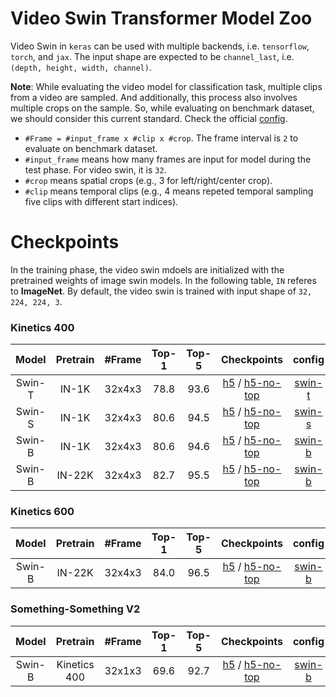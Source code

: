 
# Video Swin Transformer Model Zoo

Video Swin in `keras` can be used with multiple backends, i.e. `tensorflow`, `torch`, and `jax`. The input shape are expected to be `channel_last`, i.e. `(depth, height, width, channel)`. 

**Note**: While evaluating the video model for classification task, multiple clips from a video are sampled. And additionally, this process also involves multiple crops on the sample. So, while evaluating on benchmark dataset, we should consider this current standard. Check the official [config](https://github.com/SwinTransformer/Video-Swin-Transformer/blob/db018fb8896251711791386bbd2127562fd8d6a6/configs/recognition/swin/swin_tiny_patch244_window877_kinetics400_1k.py#L45-L61).

- `#Frame = #input_frame x #clip x #crop`. The frame interval is `2` to evaluate on benchmark dataset. 
- `#input_frame` means how many frames are input for model during the test phase. For video swin, it is `32`.
- `#crop` means spatial crops (e.g., 3 for left/right/center crop).
- `#clip` means temporal clips (e.g., 4 means repeted temporal sampling five clips with different start indices).


# Checkpoints

In the training phase, the video swin mdoels are initialized with the pretrained weights of image swin models. In the following table, `IN` referes to **ImageNet**. By default, the video swin is trained with input shape of `32, 224, 224, 3`. 

### Kinetics 400

| Model |  Pretrain  | #Frame | Top-1 | Top-5 | Checkpoints | config |
| :---: | :---: | :---: | :---: | :---: | :---: | :---: | 
|  Swin-T  | IN-1K  | 32x4x3 | 78.8  |  93.6  |   [h5](https://github.com/innat/VideoSwin/releases/download/v2.0/videoswin_tiny_kinetics400_classifier.weights.h5) / [h5-no-top](https://github.com/innat/VideoSwin/releases/download/v2.0/videoswin_tiny_kinetics400.weights.h5) | [swin-t](https://github.com/SwinTransformer/Video-Swin-Transformer/blob/master/configs/recognition/swin/swin_tiny_patch244_window877_kinetics400_1k.py)  |
|  Swin-S  | IN-1K  | 32x4x3 | 80.6  |  94.5  |   [h5](https://github.com/innat/VideoSwin/releases/download/v2.0/videoswin_small_kinetics400_classifier.weights.h5) / [h5-no-top](https://github.com/innat/VideoSwin/releases/download/v2.0/videoswin_small_kinetics400.weights.h5) | [swin-s](https://github.com/SwinTransformer/Video-Swin-Transformer/blob/master/configs/recognition/swin/swin_small_patch244_window877_kinetics400_1k.py)  |
|  Swin-B  | IN-1K  | 32x4x3 | 80.6  |  94.6  |  [h5](https://github.com/innat/VideoSwin/releases/download/v2.0/videoswin_base_kinetics400_classifier.weights.h5) / [h5-no-top](https://github.com/innat/VideoSwin/releases/download/v2.0/videoswin_base_kinetics400.weights.h5) | [swin-b](https://github.com/SwinTransformer/Video-Swin-Transformer/blob/master/configs/recognition/swin/swin_base_patch244_window877_kinetics400_1k.py)  |
|  Swin-B  | IN-22K | 32x4x3 | 82.7  |  95.5  |   [h5](https://github.com/innat/VideoSwin/releases/download/v2.0/videoswin_base_kinetics400_imagenet22k_classifier.weights.h5) / [h5-no-top](https://github.com/innat/VideoSwin/releases/download/v2.0/videoswin_base_kinetics400_imagenet22k.weights.h5) | [swin-b](https://github.com/SwinTransformer/Video-Swin-Transformer/blob/master/configs/recognition/swin/swin_base_patch244_window877_kinetics400_22k.py)  |

### Kinetics 600

| Model |  Pretrain  | #Frame | Top-1 | Top-5 | Checkpoints | config |
| :---: | :---: | :---: | :---: | :---: | :---: | :---: | 
|  Swin-B  | IN-22K | 32x4x3 | 84.0  |  96.5  |   [h5](https://github.com/innat/VideoSwin/releases/download/v2.0/videoswin_base_kinetics600_imagenet22k_classifier.weights.h5) / [h5-no-top](https://github.com/innat/VideoSwin/releases/download/v2.0/videoswin_base_kinetics600_imagenet22k.weights.h5)  |  [swin-b](https://github.com/SwinTransformer/Video-Swin-Transformer/blob/master/configs/recognition/swin/swin_base_patch244_window877_kinetics600_22k.py)  | 

### Something-Something V2

| Model |  Pretrain  | #Frame | Top-1 | Top-5 | Checkpoints | config |
| :---: | :---: | :---: | :---: | :---: | :---: | :---: | 
|  Swin-B  | Kinetics 400 | 32x1x3 | 69.6  |  92.7  |  [h5](https://github.com/innat/VideoSwin/releases/download/v2.0/videoswin_base_something_something_v2_classifier.weights.h5) / [h5-no-top](https://github.com/innat/VideoSwin/releases/download/v2.0/videoswin_base_something_something_v2.weights.h5) |  [swin-b](https://github.com/SwinTransformer/Video-Swin-Transformer/blob/master/configs/recognition/swin/swin_base_patch244_window1677_sthv2.py)  |

